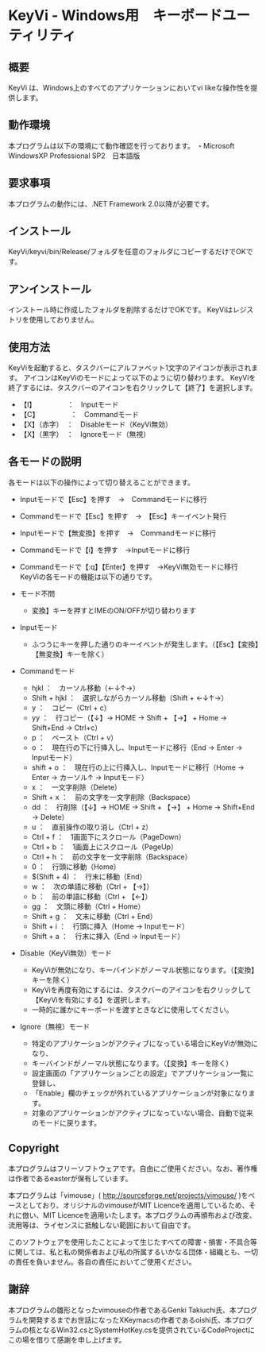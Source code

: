 # KeyVi - Windows用　キーボードユーティリティ

## 概要
KeyVi は、Windows上のすべてのアプリケーションにおいてvi likeな操作性を提供します。


## 動作環境
本プログラムは以下の環境にて動作確認を行っております。
・Microsoft WindowsXP Professional SP2　日本語版


## 要求事項
本プログラムの動作には、.NET Framework 2.0以降が必要です。

## インストール
KeyVi/keyvi/bin/Release/フォルダを任意のフォルダにコピーするだけでOKです。

## アンインストール
インストール時に作成したフォルダを削除するだけでOKです。
KeyViはレジストリを使用しておりません。


## 使用方法
KeyViを起動すると、タスクバーにアルファベット1文字のアイコンが表示されます。
アイコンはKeyViのモードによって以下のように切り替わります。
KeyViを終了するには、タスクバーのアイコンを右クリックして【終了】を選択します。
* 【I】　　　　　：　Inputモード
* 【C】　　　　　：　Commandモード
* 【X】（赤字）　：　Disableモード（KeyVi無効）
* 【X】（黒字）　：　Ignoreモード（無視）

## 各モードの説明
各モードは以下の操作によって切り替えることができます。
* Inputモードで【Esc】を押す　→　Commandモードに移行
* Commandモードで【Esc】を押す　→　【Esc】キーイベント発行
* Inputモードで【無変換】を押す　→　Commandモードに移行
* Commandモードで【i】を押す　→Inputモードに移行
* Commandモードで【:q】【Enter】を押す　→KeyVi無効モードに移行
KeyViの各モードの機能は以下の通りです。

* モード不問
  * 変換】キーを押すとIMEのON/OFFが切り替わります
　
* Inputモード
  * ふつうにキーを押した通りのキーイベントが発生します。（【Esc】【変換】【無変換】キーを除く）
　
* Commandモード
  * hjkl          ：　カーソル移動（←↓↑→）
  * Shift + hjkl  ：　選択しながらカーソル移動（Shift + ←↓↑→）
  * y             ：　コピー（Ctrl + c）　
  * yy            ：　行コピー（【↓】→ HOME → Shift + 【→】 + Home → Shift+End → Ctrl+c）
  * p             ：　ペースト（Ctrl + v）　
  * o             ：　現在行の下に行挿入し、Inputモードに移行（End → Enter → Inputモード）　
  * shift + o     ：　現在行の上に行挿入し、Inputモードに移行（Home → Enter → カーソル↑ → Inputモード）　
  * x             ：　一文字削除（Delete）　
  * Shift + x     ：　前の文字を一文字削除（Backspace）　
  * dd            ：　行削除（【↓】→ HOME → Shift + 【→】 + Home → Shift+End → Delete）
  * u             ：　直前操作の取り消し（Ctrl + z）　
  * Ctrl + f      ：　1画面下にスクロール（PageDown）
  * Ctrl + b      ：　1画面上にスクロール（PageUp）
  * Ctrl + h      ：　前の文字を一文字削除（Backspace）
  * 0             ：　行頭に移動（Home）
  * $(Shift + 4)  ：　行末に移動（End）
  * w             ：　次の単語に移動（Ctrl + 【→】）
  * b             ：　前の単語に移動（Ctrl + 【←】）
  * gg            ：　文頭に移動（Ctrl + Home）
  * Shift + g     ：　文末に移動（Ctrl + End）
  * Shift + i     ：　行頭に挿入（Home → Inputモード）
  * Shift + a     ：　行末に挿入（End → Inputモード）

* Disable（KeyVi無効）モード
  * KeyViが無効になり、キーバインドがノーマル状態になります。（【変換】キーを除く）
  * KeyViを再度有効にするには、タスクバーのアイコンを右クリックして【KeyViを有効にする】を選択します。
  * 一時的に誰かにキーボードを渡すときなどに使用してください。
　
* Ignore（無視）モード
  * 特定のアプリケーションがアクティブになっている場合にKeyViが無効になり、
  * キーバインドがノーマル状態になります。（【変換】キーを除く）
  * 設定画面の「アプリケーションごとの設定」でアプリケーション一覧に登録し、
  * 「Enable」欄のチェックが外れているアプリケーションが対象になります。
  * 対象のアプリケーションがアクティブになっていない場合、自動で従来のモードに戻ります。
　
## Copyright
本プログラムはフリーソフトウェアです。自由にご使用ください。なお、著作権は作者であるeasterが保有しています。


本プログラムは「vimouse」( http://sourceforge.net/projects/vimouse/ )をベースとしており、オリジナルのvimouseがMIT Licenceを適用しているため、それに倣い、MIT Licenceを適用いたします。本プログラムの再頒布および改変、流用等は、ライセンスに抵触しない範囲において自由です。


このソフトウェアを使用したことによって生じたすべての障害・損害・不具合等に関しては、私と私の関係者および私の所属するいかなる団体・組織とも、一切の責任を負いません。各自の責任においてご使用ください。


## 謝辞
本プログラムの雛形となったvimouseの作者であるGenki Takiuchi氏、本プログラムを開発するまでお世話になったXKeymacsの作者であるoishi氏、本プログラムの核となるWin32.csとSystemHotKey.csを提供されているCodeProjectにこの場を借りて感謝を申し上げます。





